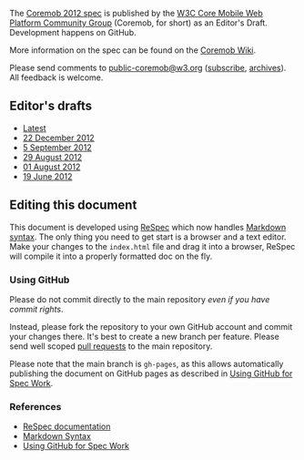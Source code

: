 The [Coremob 2012 spec](http://coremob.github.com/coremob-2012/) is published by the [W3C Core Mobile Web Platform Community Group](http://coremob.org) (Coremob, for short) as an Editor's Draft. Development happens on GitHub.

More information on the spec can be found on the [Coremob Wiki](http://www.w3.org/community/coremob/wiki/Specs/).

Please send comments to [public-coremob@w3.org](mailto:public-coremob@w3.org) ([subscribe](mailto:public-coremob-request@w3.org), [archives](http://lists.w3.org/Archives/Public/public-coremob/)). All feedback is welcome.

Editor's drafts
---------------

* [Latest](http://coremob.github.com/coremob-2012/)
* [22 December 2012](http://coremob.github.com/coremob-2012/ED-coremob-20121222.html)
* [5 September 2012](http://coremob.github.com/coremob-2012/ED-coremob-20120905.html)
* [29 August 2012](http://coremob.github.com/coremob-2012/ED-coremob-20120829.html)
* [01 August 2012](http://coremob.github.com/coremob-2012/ED-coremob-20120801.html)
* [19 June 2012](http://coremob.github.com/coremob-2012/ED-coremob-20120619.html)

Editing this document
---------------------

This document is developed using [ReSpec][respec] which now handles [Markdown syntax][md]. The only thing you need to get start is a browser and a text editor. Make your changes to the `index.html` file and drag it into a browser, ReSpec will compile it into a properly formatted doc on the fly.

### Using GitHub

Please do not commit directly to the main repository _even if you have commit rights_.

Instead, please fork the repository to your own GitHub account and commit your changes there. It's best to create a new branch per feature. Please send well scoped [pull requests][pr] to the main repository.

Please note that the main branch is `gh-pages`, as this allows automatically publishing the document on GitHub pages as described in [Using GitHub for Spec Work][specs-on-github].

### References

* [ReSpec documentation][respec]
* [Markdown Syntax][md]
* [Using GitHub for Spec Work][specs-on-github]

[respec]: http://dev.w3.org/2009/dap/ReSpec.js/documentation.html
[md]: http://daringfireball.net/projects/markdown/
[specs-on-github]: http://tobie.github.com/specs-on-github/
[pr]: https://help.github.com/articles/using-pull-requests